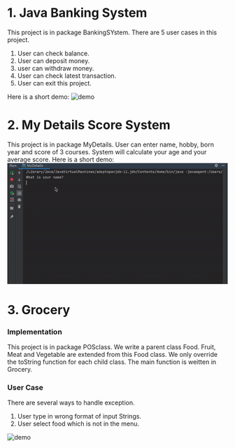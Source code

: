 # 1. Java Banking System
This project is in package BankingSYstem.
There are 5 user cases in this project.
1. User can check balance.
2. User can deposit money.
3. user can withdraw money.
4. User can check latest transaction.
5. User can exit this project.

Here is a short demo:
![demo](demo/demo.gif)

# 2. My Details Score System
This project is in package MyDetails.
User can enter name, hobby, born year and score of 3 courses.
System will calculate your age and your average score.
Here is a short demo:
![demo](demo/mydetails.gif)

# 3. Grocery 
### Implementation
This project is in package POSclass.
We write a parent class Food. Fruit, Meat and Vegetable
are extended from this Food class. We only override the toString function
for each child class.
The main function is weitten in Grocery.

### User Case
There are several ways to handle exception.
1. User type in wrong format of input Strings.
2. User select food which is not in the menu.

![demo](demo/grocery.gif)